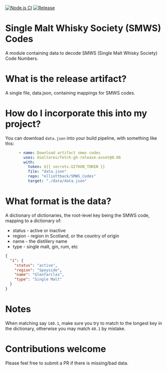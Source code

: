 [![Node.js CI](https://github.com/elliottback/SMWS_Codes/actions/workflows/node.js.yml/badge.svg)](https://github.com/elliottback/SMWS_Codes/actions/workflows/node.js.yml)
[![Release](https://github.com/elliottback/SMWS_Codes/actions/workflows/release.yml/badge.svg)](https://github.com/elliottback/SMWS_Codes/actions/workflows/release.yml)

# Single Malt Whisky Society (SMWS) Codes
A module containing data to decode SMWS (Single Malt Whisky Society) Code Numbers.

# What is the release artifact?

A single file, data.json, containing mappings for SMWS codes.

# How do I incorporate this into my project?

You can download `data.json` into your build pipeline, with something like this:

```yaml
      - name: Download artifact smws codes
        uses: dsaltares/fetch-gh-release-asset@0.06
        with:
          token: ${{ secrets.GITHUB_TOKEN }}
          file: "data.json"
          repo: "elliottback/SMWS_Codes"
          target: "./data/data.json"
```

# What format is the data?

A dictionary of dictionaries, the root-level key being the SMWS code, mapping to a dictionary of:

* status - active or inactive
* region - region in Scotland, or the country of origin
* name - the distillery name
* type - single malt, gin, rum, etc

```json
{
  "1": {
    "status": "active",
    "region": "Speyside",
    "name": "Glenfarclas",
    "type": "Single Malt"
  }
}
```

# Notes

When matching say `140.1`, make sure you try to match to the longest key in the dictionary, otherwise you may match `40.1` by mistake.

# Contributions welcome

Please feel free to submit a PR if there is missing/bad data.